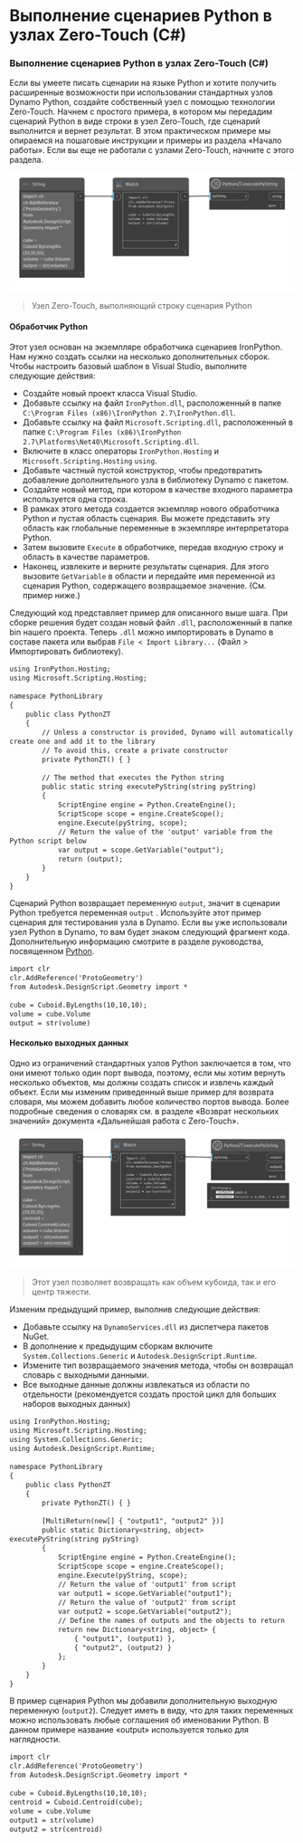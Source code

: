 # Выполнение сценариев Python в узлах Zero-Touch (C#)

### Выполнение сценариев Python в узлах Zero-Touch (C#) <a href="#executing-python-scripts-in-zero-touch-nodes-c" id="executing-python-scripts-in-zero-touch-nodes-c"></a>

Если вы умеете писать сценарии на языке Python и хотите получить расширенные возможности при использовании стандартных узлов Dynamo Python, создайте собственный узел с помощью технологии Zero-Touch. Начнем с простого примера, в котором мы передадим сценарий Python в виде строки в узел Zero-Touch, где сценарий выполнится и вернет результат. В этом практическом примере мы опираемся на пошаговые инструкции и примеры из раздела «Начало работы». Если вы еще не работали с узлами Zero-Touch, начните с этого раздела.

![Узел Zero-Touch, выполняющий строку сценария Python](images/python-case-study.png)

> Узел Zero-Touch, выполняющий строку сценария Python

#### Обработчик Python <a href="#python-engine" id="python-engine"></a>

Этот узел основан на экземпляре обработчика сценариев IronPython. Нам нужно создать ссылки на несколько дополнительных сборок. Чтобы настроить базовый шаблон в Visual Studio, выполните следующие действия:

* Создайте новый проект класса Visual Studio.
* Добавьте ссылку на файл `IronPython.dll`, расположенный в папке `C:\Program Files (x86)\IronPython 2.7\IronPython.dll`.
* Добавьте ссылку на файл `Microsoft.Scripting.dll`, расположенный в папке `C:\Program Files (x86)\IronPython 2.7\Platforms\Net40\Microsoft.Scripting.dll`.
* Включите в класс операторы `IronPython.Hosting` и `Microsoft.Scripting.Hosting` `using`.
* Добавьте частный пустой конструктор, чтобы предотвратить добавление дополнительного узла в библиотеку Dynamo с пакетом.
* Создайте новый метод, при котором в качестве входного параметра используется одна строка.
* В рамках этого метода создается экземпляр нового обработчика Python и пустая область сценария. Вы можете представить эту область как глобальные переменные в экземпляре интерпретатора Python.
* Затем вызовите `Execute` в обработчике, передав входную строку и область в качестве параметров.
* Наконец, извлеките и верните результаты сценария. Для этого вызовите `GetVariable` в области и передайте имя переменной из сценария Python, содержащего возвращаемое значение. (См. пример ниже.)

Следующий код представляет пример для описанного выше шага. При сборке решения будет создан новый файл `.dll`, расположенный в папке bin нашего проекта. Теперь `.dll` можно импортировать в Dynamo в составе пакета или выбрав `File < Import Library...` (Файл > Импортировать библиотеку).

```
using IronPython.Hosting;
using Microsoft.Scripting.Hosting;

namespace PythonLibrary
{
    public class PythonZT
    {
        // Unless a constructor is provided, Dynamo will automatically create one and add it to the library
        // To avoid this, create a private constructor
        private PythonZT() { }

        // The method that executes the Python string
        public static string executePyString(string pyString)
        {
            ScriptEngine engine = Python.CreateEngine();
            ScriptScope scope = engine.CreateScope();
            engine.Execute(pyString, scope);
            // Return the value of the 'output' variable from the Python script below
            var output = scope.GetVariable("output");
            return (output);
        }
    }
}
```

Сценарий Python возвращает переменную `output`, значит в сценарии Python требуется переменная `output` . Используйте этот пример сценария для тестирования узла в Dynamo. Если вы уже использовали узел Python в Dynamo, то вам будет знаком следующий фрагмент кода. Дополнительную информацию смотрите в разделе руководства, посвященном [Python](http://dynamoprimer.com/en/09\_Custom-Nodes/9-4\_Python.html).

```
import clr
clr.AddReference('ProtoGeometry')
from Autodesk.DesignScript.Geometry import *

cube = Cuboid.ByLengths(10,10,10);
volume = cube.Volume
output = str(volume)
```

#### Несколько выходных данных <a href="#multiple-outputs" id="multiple-outputs"></a>

Одно из ограничений стандартных узлов Python заключается в том, что они имеют только один порт вывода, поэтому, если мы хотим вернуть несколько объектов, мы должны создать список и извлечь каждый объект. Если мы изменим приведенный выше пример для возврата словаря, мы можем добавить любое количество портов вывода. Более подробные сведения о словарях см. в разделе «Возврат нескольких значений» документа «Дальнейшая работа с Zero-Touch».

![Этот узел позволяет возвращать как объем кубоида, так и его центр тяжести.](images/python-multi-case-study.png)

> Этот узел позволяет возвращать как объем кубоида, так и его центр тяжести.

Изменим предыдущий пример, выполнив следующие действия:

* Добавьте ссылку на `DynamoServices.dll` из диспетчера пакетов NuGet.
* В дополнение к предыдущим сборкам включите `System.Collections.Generic` и `Autodesk.DesignScript.Runtime`.
* Измените тип возвращаемого значения метода, чтобы он возвращал словарь с выходными данными.
* Все выходные данные должны извлекаться из области по отдельности (рекомендуется создать простой цикл для больших наборов выходных данных)

```
using IronPython.Hosting;
using Microsoft.Scripting.Hosting;
using System.Collections.Generic;
using Autodesk.DesignScript.Runtime;

namespace PythonLibrary
{
    public class PythonZT
    {
        private PythonZT() { }

        [MultiReturn(new[] { "output1", "output2" })]
        public static Dictionary<string, object> executePyString(string pyString)
        {
            ScriptEngine engine = Python.CreateEngine();
            ScriptScope scope = engine.CreateScope();
            engine.Execute(pyString, scope);
            // Return the value of 'output1' from script
            var output1 = scope.GetVariable("output1");
            // Return the value of 'output2' from script
            var output2 = scope.GetVariable("output2");
            // Define the names of outputs and the objects to return
            return new Dictionary<string, object> {
                { "output1", (output1) },
                { "output2", (output2) }
            };
        }
    }
}
```

В пример сценария Python мы добавили дополнительную выходную переменную (`output2`). Следует иметь в виду, что для таких переменных можно использовать любые соглашения об именовании Python. В данном примере название «output» используется только для наглядности.

```
import clr
clr.AddReference('ProtoGeometry')
from Autodesk.DesignScript.Geometry import *

cube = Cuboid.ByLengths(10,10,10);
centroid = Cuboid.Centroid(cube);
volume = cube.Volume
output1 = str(volume)
output2 = str(centroid)
```

